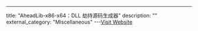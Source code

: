 ---
title: "AheadLib-x86-x64：DLL 劫持源码生成器"
description: ""
external_category: "Miscellaneous"
---[Visit Website](https://github.com/strivexjun/AheadLib-x86-x64)

